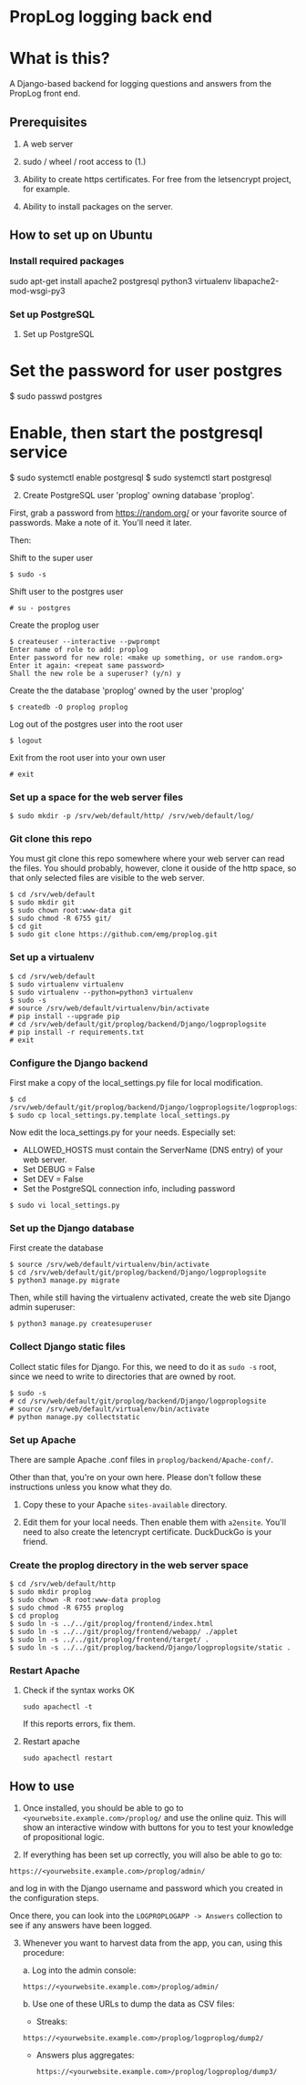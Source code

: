 # PropLog logging back end

# What is this?

A Django-based backend for logging questions and answers from the
PropLog front end.

## Prerequisites

1. A web server

2. sudo / wheel / root access to (1.)

3. Ability to create https certificates. For free from the letsencrypt
project, for example.

4. Ability to install packages on the server.

## How to set up on Ubuntu

### Install required packages

sudo apt-get install apache2 postgresql python3 virtualenv libapache2-mod-wsgi-py3


### Set up PostgreSQL

1. Set up PostgreSQL

# Set the password for user postgres
$ sudo passwd postgres

# Enable, then start the postgresql service
$ sudo systemctl enable postgresql
$ sudo systemctl start postgresql


2. Create PostgreSQL user 'proplog' owning database 'proplog'.

First, grab a password from https://random.org/ or your favorite
source of passwords. Make a note of it. You'll need it later.

Then:

Shift to the super user
```
$ sudo -s
```

Shift user to the postgres user
```
# su - postgres
```

Create the proplog user

```
$ createuser --interactive --pwprompt
Enter name of role to add: proplog
Enter password for new role: <make up something, or use random.org>
Enter it again: <repeat same password>
Shall the new role be a superuser? (y/n) y
```

Create the the database 'proplog' owned by the user 'proplog'

```
$ createdb -O proplog proplog
```

Log out of the postgres user into the root user

```
$ logout
```

Exit from the root user into your own user

```
# exit
```

### Set up a space for the web server files

```
$ sudo mkdir -p /srv/web/default/http/ /srv/web/default/log/
```

### Git clone this repo

You must git clone this repo somewhere where your web server can read
the files. You should probably, however, clone it ouside of the http
space, so that only selected files are visible to the web server.

```
$ cd /srv/web/default
$ sudo mkdir git
$ sudo chown root:www-data git
$ sudo chmod -R 6755 git/
$ cd git
$ sudo git clone https://github.com/emg/proplog.git
```

### Set up a virtualenv

```
$ cd /srv/web/default
$ sudo virtualenv virtualenv
$ sudo virtualenv --python=python3 virtualenv
$ sudo -s
# source /srv/web/default/virtualenv/bin/activate
# pip install --upgrade pip
# cd /srv/web/default/git/proplog/backend/Django/logproplogsite
# pip install -r requirements.txt
# exit
```


### Configure the Django backend

First make a copy of the local_settings.py file for local modification.

```
$ cd /srv/web/default/git/proplog/backend/Django/logproplogsite/logproplogsite
$ sudo cp local_settings.py.template local_settings.py
```

Now edit the loca_settings.py for your needs. Especially set:

- ALLOWED_HOSTS must contain the ServerName (DNS entry) of your web server.
- Set DEBUG = False
- Set DEV = False
- Set the PostgreSQL connection info, including password

```
$ sudo vi local_settings.py
```

### Set up the Django database

First create the database

```
$ source /srv/web/default/virtualenv/bin/activate
$ cd /srv/web/default/git/proplog/backend/Django/logproplogsite
$ python3 manage.py migrate
```

Then, while still having the virtualenv activated, create the web site
Django admin superuser:

```
$ python3 manage.py createsuperuser
```

### Collect Django static files

Collect static files for Django. For this, we need to do it as `sudo
-s` root, since we need to write to directories that are owned by
root.

```
$ sudo -s
# cd /srv/web/default/git/proplog/backend/Django/logproplogsite
# source /srv/web/default/virtualenv/bin/activate
# python manage.py collectstatic
```

### Set up Apache

There are sample Apache .conf files in `proplog/backend/Apache-conf/`.

Other than that, you're on your own here. Please don't follow these
instructions unless you know what they do.

1. Copy these to your Apache `sites-available` directory.

2. Edit them for your local needs. Then enable them with
`a2ensite`. You'll need to also create the letencrypt
certificate. DuckDuckGo is your friend.

### Create the proplog directory in the web server space

```
$ cd /srv/web/default/http
$ sudo mkdir proplog
$ sudo chown -R root:www-data proplog
$ sudo chmod -R 6755 proplog
$ cd proplog
$ sudo ln -s ../../git/proplog/frontend/index.html 
$ sudo ln -s ../../git/proplog/frontend/webapp/ ./applet
$ sudo ln -s ../../git/proplog/frontend/target/ .
$ sudo ln -s ../../git/proplog/backend/Django/logproplogsite/static .
```

### Restart Apache

1. Check if the syntax works OK

   ```sudo apachectl -t```

   If this reports errors, fix them.

2. Restart apache

   ```sudo apachectl restart```



## How to use

1. Once installed, you should be able to go to
`<yourwebsite.example.com>/proplog/` and use the online quiz. This
will show an interactive window with buttons for you to test your
knowledge of propositional logic.

2. If everything has been set up correctly, you will also be able to
go to:

```https://<yourwebsite.example.com>/proplog/admin/```

and log in with the Django username and password which you created in
the configuration steps.

Once there, you can look into the `LOGPROPLOGAPP -> Answers`
collection to see if any answers have been logged.

3. Whenever you want to harvest data from the app, you can, using this
   procedure:

   a. Log into the admin console:

   ```https://<yourwebsite.example.com>/proplog/admin/```

   b. Use one of these URLs to dump the data as CSV files:

      - Streaks:

      ```https://<yourwebsite.example.com>/proplog/logproplog/dump2/```
      
      - Answers plus aggregates:

        ```https://<yourwebsite.example.com>/proplog/logproplog/dump3/```

